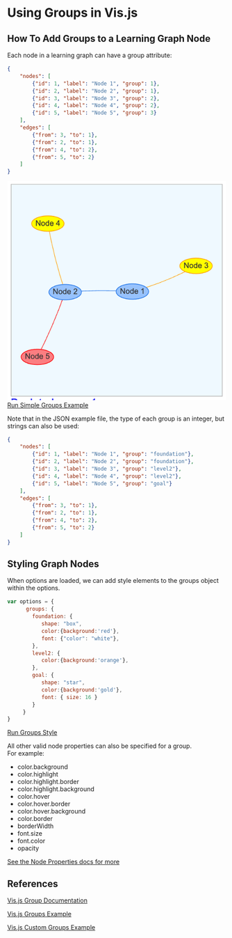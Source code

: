 # Using Groups in Vis.js

## How To Add Groups to a Learning Graph Node

Each node in a learning graph can have a group attribute:

```json
{
    "nodes": [
        {"id": 1, "label": "Node 1", "group": 1},
        {"id": 2, "label": "Node 2", "group": 1},
        {"id": 3, "label": "Node 3", "group": 2},
        {"id": 4, "label": "Node 4", "group": 2},
        {"id": 5, "label": "Node 5", "group": 3}
    ],
    "edges": [
        {"from": 3, "to": 1},
        {"from": 2, "to": 1},
        {"from": 4, "to": 2},
        {"from": 5, "to": 2}
    ]
}
```

![](./simple-groups.png)
[Run Simple Groups Example](./01-simple-groups.html)

Note that in the JSON example file, the type of each group 
is an integer, but strings can also be used:

```json
{
    "nodes": [
        {"id": 1, "label": "Node 1", "group": "foundation"},
        {"id": 2, "label": "Node 2", "group": "foundation"},
        {"id": 3, "label": "Node 3", "group": "level2"},
        {"id": 4, "label": "Node 4", "group": "level2"},
        {"id": 5, "label": "Node 5", "group": "goal"}
    ],
    "edges": [
        {"from": 3, "to": 1},
        {"from": 2, "to": 1},
        {"from": 4, "to": 2},
        {"from": 5, "to": 2}
    ]
}
```

## Styling Graph Nodes

When options are loaded, we can add style elements to the groups object
within the options. 

```js
var options = {
      groups: {
        foundation: {
           shape: "box", 
           color:{background:'red'},
           font: {"color": "white"},
        },
        level2: {
           color:{background:'orange'}, 
        },
        goal: {
           shape: "star", 
           color:{background:'gold'}, 
           font: { size: 16 }
        }
     }
}
```

[Run Groups Style](./02-group-style.html)

All other valid node properties can also be specified for a group.  
For example:

- color.background
- color.highlight
- color.highlight.border
- color.highlight.background
- color.hover
- color.hover.border
- color.hover.background
- color.border
- borderWidth
- font.size
- font.color
- opacity

[See the Node Properties docs for more](https://visjs.github.io/vis-network/docs/network/nodes.html)

## References

[Vis.js Group Documentation](https://visjs.github.io/vis-network/docs/network/groups.html)

[Vis.js Groups Example](https://visjs.github.io/vis-network/examples/network/nodeStyles/groups.html)

[Vis.js Custom Groups Example](https://visjs.github.io/vis-network/examples/network/nodeStyles/customGroups.html)
